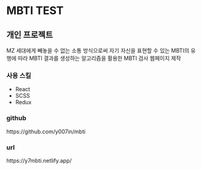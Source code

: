 <h1>MBTI TEST</h1>
<h2>개인 프로젝트</h2>
<p>MZ 세대에게 빼놓을 수 없는 소통 방식으로써 자기 자신을 표현할 수 있는 MBTI의 유행에 따라 MBTI 결과를 생성하는 알고리즘을 활용한 MBTI 검사 웹페이지 제작</p>
<h3>사용 스킬 </h3>
<ul>
  <li>React</li>
  <li>SCSS</li>
  <li>Redux</li>
</ul>
<h3>github</h3>
https://github.com/y007in/mbti
<h3>url</h3>
https://y7mbti.netlify.app/
